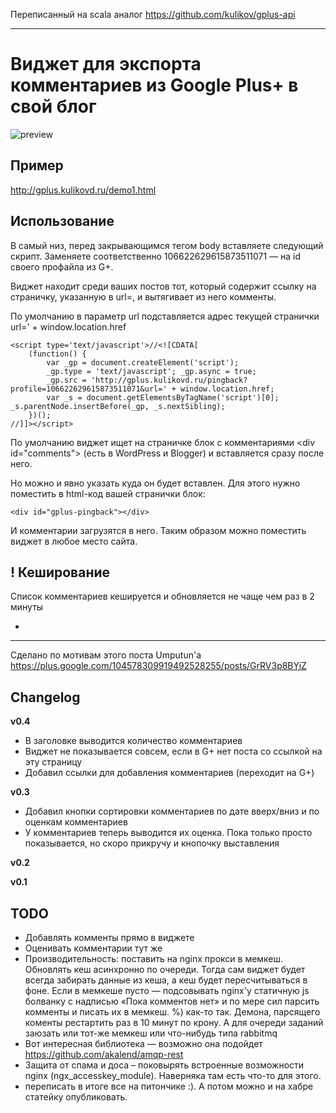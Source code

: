 Переписанный на scala аналог https://github.com/kulikov/gplus-api

---------------------------

Виджет для экспорта комментариев из Google Plus+ в свой блог
============================================================

![preview](http://gplus.kulikovd.ru/gplus-preview.jpg)

Пример
------

http://gplus.kulikovd.ru/demo1.html


Использование
-------------

В самый низ, перед закрывающимся тегом body вставляете следующий скрипт.
Заменяете соответственно 106622629615873511071 — на id своего профайла из G+.

Виджет находит среди ваших постов тот, который содержит ссылку на страничку, указанную в url=,
и вытягивает из него комменты.

По умолчанию в параметр url подставляется адрес текущей странички url=' + window.location.href

    <script type='text/javascript'>//<![CDATA[
        (function() {
            var _gp = document.createElement('script');
            _gp.type = 'text/javascript'; _gp.async = true;
            _gp.src = 'http://gplus.kulikovd.ru/pingback?profile=106622629615873511071&url=' + window.location.href;
            var _s = document.getElementsByTagName('script')[0]; _s.parentNode.insertBefore(_gp, _s.nextSibling);
        })();
    //]]></script>

По умолчанию виджет ищет на страничке блок с комментариями &lt;div id="comments"&gt; (есть в WordPress и Blogger) и вставляется сразу после него.

Но можно и явно указать куда он будет вставлен. Для этого нужно поместить в html-код вашей странички блок:

    <div id="gplus-pingback"></div>

И комментарии загрузятся в него. Таким образом можно поместить виджет в любое место сайта.



! Кеширование
----------

Список комментариев кешируется и обновляется не чаще чем раз в 2 минуты



+
---------

Сделано по мотивам этого поста Umputun'а https://plus.google.com/104578309919492528255/posts/GrRV3p8BYiZ



Changelog
---------

**v0.4**

 * В заголовке выводится количество комментариев
 * Виджет не показывается совсем, если в G+ нет поста со ссылкой на эту страницу
 * Добавил ссылки для добавления комментариев (переходит на G+)

**v0.3**

 * Добавил кнопки сортировки комментариев по дате вверх/вниз и по оценкам комментариев
 * У комментариев теперь выводится их оценка. Пока только просто показывается, но скоро прикручу и кнопочку выставления

**v0.2**

**v0.1**


TODO
-------

 - Добавлять комменты прямо в виджете
 - Оценивать комментарии тут же
 - Производительность: поставить на nginx прокси в мемкеш. Обновлять кеш асинхронно по очереди. Тогда сам виджет будет всегда забирать данные из кеша, а кеш будет пересчитываться в фоне. Если в мемкеше пусто — подсовывать nginx'у статичную js болванку с надписью «Пока комментов нет» и по мере сил парсить комменты и писать их в мемкеш. %) как-то так. Демона, парсящего коменты рестартить раз в 10 минут по крону. А для очереди заданий заюзать или тот-же мемкеш или что-нибудь типа rabbitmq
 - Вот интересная библиотека — возможно она подойдет https://github.com/akalend/amqp-rest
 - Защита от спама и доса – поковырять встроенные возможности nginx (ngx_accesskey_module). Наверняка там есть что-то для этого.
 - переписать в итоге все на питончике :). А потом можно и на хабре статейку опубликовать.
